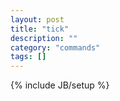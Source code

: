 ```yaml
---
layout: post
title: "tick"
description: ""
category: "commands"
tags: []
---
```

{% include JB/setup %}

